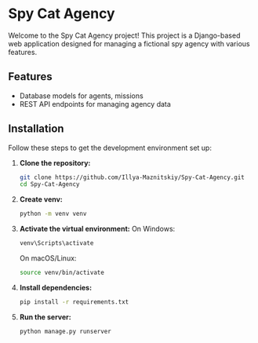 # Spy Cat Agency

Welcome to the Spy Cat Agency project! This project is a Django-based web application designed for managing a fictional spy agency with various features.

## Features

- Database models for agents, missions
- REST API endpoints for managing agency data

## Installation

Follow these steps to get the development environment set up:

1. **Clone the repository:**
   ```bash
   git clone https://github.com/Illya-Maznitskiy/Spy-Cat-Agency.git
   cd Spy-Cat-Agency
   ```
2. **Create venv:**
   ```bash
   python -m venv venv
   ```
3. **Activate the virtual environment:**
   On Windows:
   ```bash
   venv\Scripts\activate
   ```
   On macOS/Linux:
   ```bash
   source venv/bin/activate
   ```
4. **Install dependencies:**
   ```bash
   pip install -r requirements.txt
   ```
5. **Run the server:**
   ```bash
   python manage.py runserver
   ```
